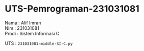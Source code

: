 # UTS-Pemrograman-231031081
<div> Nama : Alif Imran </div>
<div> Nim : 231031081 </div>
<div> Prodi : Sistem Informasi C </div>

UTS : `231031081-middle-SI-C.py`
